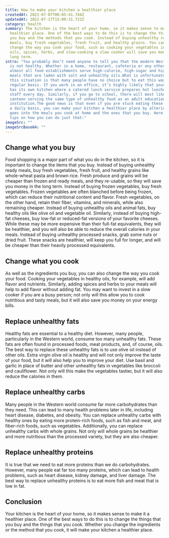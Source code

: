 ```yaml
---
title: How to make your kitchen a healthier place
createdAt: 2022-07-07T06:05:41.744Z
updatedAt: 2022-07-17T15:00:31.723Z
category: health
summary: The kitchen is the heart of your home, so it makes sense to make it a
  healthier place. One of the best ways to do this is to change the things that
  you buy and the methods that you cook. Instead of buying unhealthy ready
  meals, buy fresh vegetables, fresh fruit, and healthy grains. You can also
  change the way you cook your food, such as cooking your vegetables in healthy
  oils, spices, herbs, and slow-cooking a slow cooker will save you money in the
  long term.
intro: "You probably don’t need anyone to tell you that the modern Western diet
  is not healthy. Whether in a home, restaurant, cafeteria or any other eatery,
  almost all food establishments serve high-calorie, high-sugar and high-fat
  meals that are laden with salt and unhealthy oils.What is unfortunate about
  this situation is that many people have no choice but to eat this way on a
  regular basis. If you work in an office, it’s highly likely that your building
  has its own kitchen where a catered lunch service prepares hot lunches for
  staff every day. Similarly, if you go to school, there will most likely be a
  canteen serving the same type of unhealthy food as an adult educational
  institution.The good news is that even if you are stuck eating these foods on
  a daily basis, you can make your kitchen a healthier place by altering what
  goes into the meals you cook at home and the ones that you buy. Here are some
  tips on how you can do just that:"
imageSrc: ""
imageSrcBase64: ""
---
```


## Change what you buy

Food shopping is a major part of what you do in the kitchen, so it is important to change the items that you buy. Instead of buying unhealthy ready meals, buy fresh vegetables, fresh fruit, and healthy grains like whole-wheat pasta and brown rice. Fresh produce and grains will be cheaper than frozen and ready meals, and they re-usable, so they will save you money in the long term.
Instead of buying frozen vegetables, buy fresh vegetables. Frozen vegetables are often blanched before being frozen, which can reduce their nutritional content and flavor. Fresh vegetables, on the other hand, retain their fiber, vitamins, and minerals, while also remaining cheaper.
Instead of buying unhealthy oils and animal fats, buy healthy oils like olive oil and vegetable oil. Similarly, instead of buying high-fat cheeses, buy low-fat or reduced-fat versions of your favorite cheeses. While these may be more expensive than their full-fat equivalents, they will be healthier, and you will also be able to reduce the overall calories in your meals.
Instead of buying unhealthy processed snacks, grab some nuts or dried fruit. These snacks are healthier, will keep you full for longer, and will be cheaper than their heavily processed equivalents.

## Change what you cook

As well as the ingredients you buy, you can also change the way you cook your food. Cooking your vegetables in healthy oils, for example, will add flavor and nutrients. Similarly, adding spices and herbs to your meals will help to add flavor without adding fat. You may want to invest in a slow cooker if you are a busy person; not only will this allow you to cook nutritious and tasty meals, but it will also save you money on your energy bills.

## Replace unhealthy fats

Healthy fats are essential to a healthy diet. However, many people, particularly in the Western world, consume too many unhealthy fats. These fats are often found in processed foods, meat products, and, of course, oils. The best way to replace these unhealthy fats is to use olive oil instead of other oils. Extra virgin olive oil is healthy and will not only improve the taste of your food, but it will also help you to improve your diet.
Use basil and garlic in place of butter and other unhealthy fats in vegetables like broccoli and cauliflower. Not only will this make the vegetables tastier, but it will also reduce the calories in them.

## Replace unhealthy carbs

Many people in the Western world consume far more carbohydrates than they need. This can lead to many health problems later in life, including heart disease, diabetes, and obesity. You can replace unhealthy carbs with healthy ones by eating more protein-rich foods, such as fish and meat, and fiber-rich foods, such as vegetables. Additionally, you can replace unhealthy carbs with whole grains. Not only will whole grains be healthier and more nutritious than the processed variety, but they are also cheaper.

## Replace unhealthy proteins

It is true that we need to eat more proteins than we do carbohydrates. However, many people eat far too many proteins, which can lead to health problems, such as heart disease, kidney damage, and liver damage. The best way to replace unhealthy proteins is to eat more fish and meat that is low in fat.

## Conclusion

Your kitchen is the heart of your home, so it makes sense to make it a healthier place. One of the best ways to do this is to change the things that you buy and the things that you cook. Whether you change the ingredients or the method that you cook, it will make your kitchen a healthier place.
